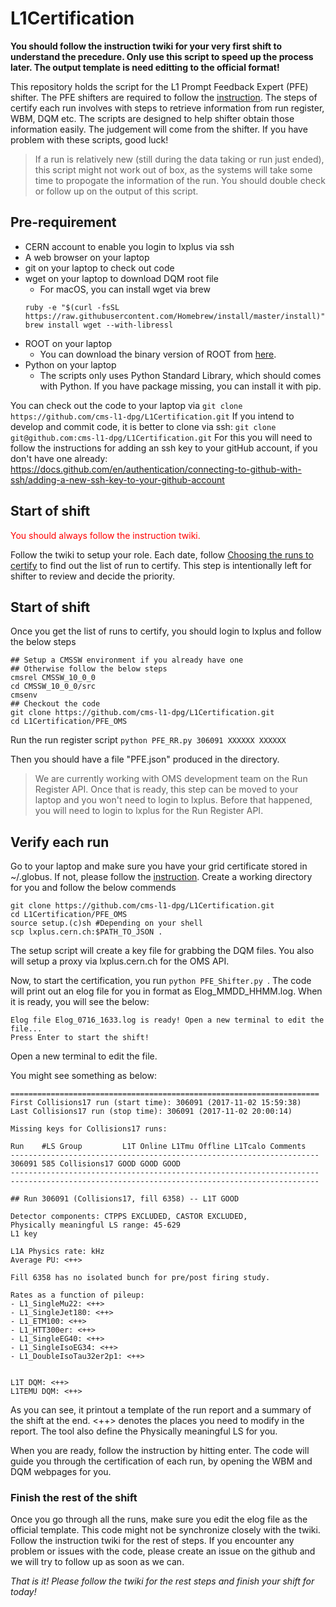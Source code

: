 # L1Certification

**You should follow the instruction twiki for your very first shift to
understand the precedure. Only use this script to speed up the process later.
The output template is need editting to the official format!**

This repository holds the script for the L1 Prompt Feedback Expert (PFE) shifter.
The PFE shifters are required to follow the [instruction](https://twiki.cern.ch/twiki/bin/viewauth/CMS/OfflineTriggerShifterGuide). The steps of certify each run involves with steps to retrieve information from run register, WBM, DQM etc. The scripts are designed to help shifter obtain those information easily. The judgement will come from the shifter. If you have problem with these scripts, good luck!

> If a run is relatively new (still during the data taking or run just ended),
> this script might not work out of box, as the systems will take some time
> to propogate the information of the run. You should double check or follow
> up on the output of this script.

## Pre-requirement

* CERN account to enable you login to lxplus via ssh
* A web browser on your laptop
* git on your laptop to check out code
* wget on your laptop to download DQM root file
  * For macOS, you can install wget via brew
  ```shell
  ruby -e "$(curl -fsSL https://raw.githubusercontent.com/Homebrew/install/master/install)"
  brew install wget --with-libressl
  ```
* ROOT on your laptop
  * You can download the binary version of ROOT from [here](https://root.cern.ch/downloading-root).
* Python on your laptop
  * The scripts only uses Python Standard Library, which should comes with Python. If you have package missing, you can install it with pip.

You can check out the code to your laptop via
`git clone https://github.com/cms-l1-dpg/L1Certification.git`
If you intend to develop and commit code, it is better to clone via ssh:
`git clone git@github.com:cms-l1-dpg/L1Certification.git`
For this you will need to follow the instructions for adding an ssh key to your gitHub account, if you don't have one already:
https://docs.github.com/en/authentication/connecting-to-github-with-ssh/adding-a-new-ssh-key-to-your-github-account

## Start of shift
<span style="color:red">You should always follow the instruction twiki.</span>

Follow the twiki to setup your role. Each date, follow [Choosing the runs to certify](https://twiki.cern.ch/twiki/bin/viewauth/CMS/OfflineTriggerShifterGuide#Choosing_the_runs_to_certify) to find out the list of run to certify. This step is intentionally left for shifter to review and decide the priority.

## Start of shift
Once you get the list of runs to certify, you should login to lxplus and follow the below steps
```shell
## Setup a CMSSW environment if you already have one
## Otherwise follow the below steps
cmsrel CMSSW_10_0_0
cd CMSSW_10_0_0/src
cmsenv
## Checkout the code
git clone https://github.com/cms-l1-dpg/L1Certification.git
cd L1Certification/PFE_OMS
```
Run the run register script
`python PFE_RR.py 306091 XXXXXX XXXXXX`

Then you should have a file "PFE.json" produced in the directory.

> We are currently working with OMS development team on the Run Register
> API. Once that is ready, this step can be moved to your laptop and you won't
> need to login to lxplus. Before that happened, you will need to login to
> lxplus for the Run Register API.


## Verify each run
Go to your laptop and make sure you have your grid certificate stored in
~/.globus. If not, please follow the [instruction](https://ca.cern.ch/ca/help/?kbid=024010).
Create a working directory for you and follow the below commends
```shell
git clone https://github.com/cms-l1-dpg/L1Certification.git
cd L1Certification/PFE_OMS
source setup.(c)sh #Depending on your shell
scp lxplus.cern.ch:$PATH_TO_JSON .
```
The setup script will create a key file for grabbing the DQM files. You also
will setup a proxy via lxplus.cern.ch for the OMS API.

Now, to start the certification, you run `python PFE_Shifter.py `. The code
will print out an elog file for you in format as Elog_MMDD_HHMM.log. When it is
ready, you will see the below:
```shell
Elog file Elog_0716_1633.log is ready! Open a new terminal to edit the file...
Press Enter to start the shift!
```
Open a new terminal to edit the file.

You might see something as below:
```
=====================================================================
First Collisions17 run (start time): 306091 (2017-11-02 15:59:38)
Last Collisions17 run (stop time): 306091 (2017-11-02 20:00:14)

Missing keys for Collisions17 runs:

Run    #LS Group         L1T Online L1Tmu Offline L1Tcalo Comments
---------------------------------------------------------------------
306091 585 Collisions17 GOOD GOOD GOOD
---------------------------------------------------------------------
---------------------------------------------------------------------

## Run 306091 (Collisions17, fill 6358) -- L1T GOOD

Detector components: CTPPS EXCLUDED, CASTOR EXCLUDED,
Physically meaningful LS range: 45-629
L1 key 

L1A Physics rate: kHz
Average PU: <++>

Fill 6358 has no isolated bunch for pre/post firing study.

Rates as a function of pileup:
- L1_SingleMu22: <++>
- L1_SingleJet180: <++>
- L1_ETM100: <++>
- L1_HTT300er: <++>
- L1_SingleEG40: <++>
- L1_SingleIsoEG34: <++>
- L1_DoubleIsoTau32er2p1: <++>


L1T DQM: <++>
L1TEMU DQM: <++>

```
As you can see, it printout a template of the run report and a summary of the
shift at the end. <++> denotes the places you need to modify in the report.
The tool also define the Physically meaningful LS for you. 

When you are ready, follow the instruction by hitting enter. The code will
guide you through the certification of each run, by opening the WBM and DQM
webpages for you. 

### Finish the rest of the shift

Once you go through all the runs, make sure you edit the elog file as the
official template. This code might not be synchronize closely with the twiki. 
Follow the instruction twiki for the rest of steps. If you encounter any
problem or issues with the code, please create an issue on the github and we
will try to follow up as soon as we can.

*That is it! Please follow the twiki for the rest steps and finish your shift for today!*
